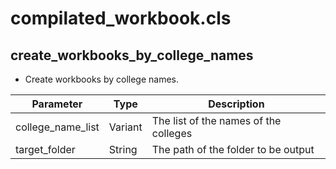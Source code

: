 # compilated_workbook.cls

## create_workbooks_by_college_names

- Create workbooks by college names.

| Parameter | Type | Description |
| --- | --- | --- |
| college_name_list | Variant | The list of the names of the colleges |
| target_folder | String | The path of the folder to be output |

